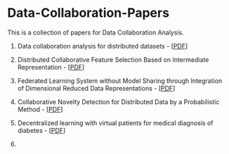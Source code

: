 # Data-Collaboration-Papers
This is a collection of papers for Data Collaboration Analysis.

1. Data collaboration analysis for distributed datasets - [[PDF](https://arxiv.org/pdf/1902.07535)]

2. Distributed Collaborative Feature Selection Based on Intermediate Representation - [[PDF](https://www.ijcai.org/Proceedings/2019/0575.pdf)]

3. Federated Learning System without Model Sharing through Integration of Dimensional Reduced Data Representations - [[PDF](https://arxiv.org/pdf/2011.06803)]

4. Collaborative Novelty Detection for Distributed Data by a Probabilistic Method - [[PDF](https://proceedings.mlr.press/v157/imakura21a/imakura21a.pdf)]

5. Decentralized learning with virtual patients for medical diagnosis of diabetes - [[PDF](https://link.springer.com/content/pdf/10.1007/s42979-021-00564-1.pdf)]

6. 
